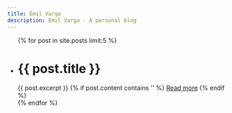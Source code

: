 ```yaml
---
title: Emil Varga
description: Emil Varga - A personal blog
---
```


<ul class="latest">
  {% for post in site.posts limit:5 %}
    <li>
      <h1>{{ post.title }}</h1>
      {{ post.excerpt }}
      {% if post.content contains '<!--break-->' %}
        <a class="latest" href="{{ post.url }}">Read more</a>
      {% endif %}
    </li>
  {% endfor %}
</ul>


